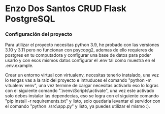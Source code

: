 
# Enzo Dos Santos CRUD Flask PostgreSQL

### Configuración del proyecto

Para utilizar el proyecto necesitas python 3.9, he probado con las versiones 3.10 y 3.11 pero no
funcionan con psycopg2, ademas de ello requieres de postgres en tu computadora y configurar
una base de datos para poder usarlo y con esos mismos datos configurar el .env tal como muestra
en el .env.example.

Crear un entorno virtual con virtualenv, necesitas tenerlo instalado, una vez lo tengas vas a la raiz del
proyecto e intruduces el comando "python -m vitualenv venv", una vez termine de cargar necesitas activarlo
eso lo logras con el siguiente comando ".\venv\Scripts\activate", una vez este activado solo debes instalar 
las dependecias, eso se logra con el siguiente comando "pip install -r requirements.txt" y listo,
solo quedaria levantar el servidor con el comando "python .\src\app.py" y listo, ya puedes utilizar el mismo :).


